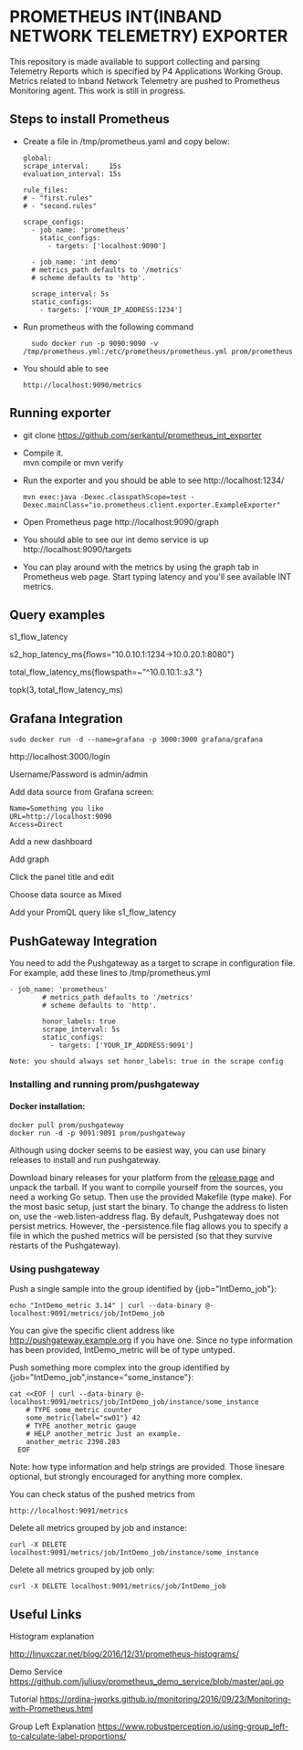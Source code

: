 # PROMETHEUS INT(INBAND NETWORK TELEMETRY) EXPORTER

This repository is made available to support collecting and parsing Telemetry Reports which is specified by P4 Applications Working Group. Metrics related to Inband Network Telemetry are pushed to Prometheus Monitoring agent.
This work is still in progress.

## Steps to install Prometheus

* Create a file in /tmp/prometheus.yaml and copy below:

      global:
      scrape_interval:     15s
      evaluation_interval: 15s

      rule_files:
      # - "first.rules"
      # - "second.rules"

      scrape_configs:
        - job_name: 'prometheus'
          static_configs:
            - targets: ['localhost:9090']

        - job_name: 'int demo'
        # metrics_path defaults to '/metrics'
        # scheme defaults to 'http'.

        scrape_interval: 5s
        static_configs:
          - targets: ['YOUR_IP_ADDRESS:1234']

* Run prometheus with the following command

        sudo docker run -p 9090:9090 -v /tmp/prometheus.yml:/etc/prometheus/prometheus.yml prom/prometheus

* You should able to see

      http://localhost:9090/metrics


## Running exporter

* git clone https://github.com/serkantul/prometheus_int_exporter

* Compile it.  
  mvn compile or mvn verify

* Run the exporter and you should be able to see http://localhost:1234/

      mvn exec:java -Dexec.classpathScope=test -Dexec.mainClass="io.prometheus.client.exporter.ExampleExporter"

* Open Prometheus page http://localhost:9090/graph
* You should able to see our int demo service is up http://localhost:9090/targets
* You can play around with the metrics by using the graph tab in
Prometheus web page. Start typing latency and you'll see available INT metrics.

## Query examples
s1_flow_latency

s2_hop_latency_ms{flows="10.0.10.1:1234->10.0.20.1:8080"}

total_flow_latency_ms{flowspath=~"^10.0.10.1:.*_s3_.*"}

topk(3, total_flow_latency_ms)

## Grafana Integration
    sudo docker run -d --name=grafana -p 3000:3000 grafana/grafana
http://localhost:3000/login

Username/Password is admin/admin

Add data source from Grafana screen:

    Name=Something you like
    URL=http://localhost:9090
    Access=Direct

Add a new dashboard

Add graph

Click the panel title and edit

Choose data source as Mixed

Add your PromQL query like
    s1_flow_latency

## PushGateway Integration

  You need to add the Pushgateway as a target to scrape in configuration file. For example, add these lines to /tmp/prometheus.yml

    - job_name: 'prometheus'
            # metrics_path defaults to '/metrics'
            # scheme defaults to 'http'.

            honor_labels: true
            scrape_interval: 5s
            static_configs:
              - targets: ['YOUR_IP_ADDRESS:9091']

    Note: you should always set honor_labels: true in the scrape config

### Installing and running prom/pushgateway

#### Docker installation:

    docker pull prom/pushgateway
    docker run -d -p 9091:9091 prom/pushgateway

  Although using docker seems to be easiest way, you can use binary releases to install and run pushgateway.

  Download binary releases for your platform from the [release page](https://github.com/prometheus/pushgateway/releases) and unpack the tarball.
    If you want to compile yourself from the sources, you need a working Go setup. Then use the provided Makefile (type make).
    For the most basic setup, just start the binary. To change the address to listen on, use the -web.listen-address flag.
    By default, Pushgateway does not persist metrics. However, the -persistence.file flag allows you to specify a file in which
    the pushed metrics will be persisted (so that they survive restarts of the Pushgateway).

### Using pushgateway

Push a single sample into the group identified by {job="IntDemo_job"}:

    echo "IntDemo_metric 3.14" | curl --data-binary @-
    localhost:9091/metrics/job/IntDemo_job

You can give the specific client address like http://pushgateway.example.org if you have one.
Since no type information has been provided, IntDemo_metric will be of type untyped.

Push something more complex into the group identified by {job="IntDemo_job",instance="some_instance"}:

    cat <<EOF | curl --data-binary @- localhost:9091/metrics/job/IntDemo_job/instance/some_instance
        # TYPE some_metric counter
        some_metric{label="sw01"} 42
        # TYPE another_metric gauge
        # HELP another_metric Just an example.
        another_metric 2398.283
      EOF

Note: how type information and help strings are provided. Those linesare optional, but strongly encouraged for anything more complex.

You can check status of the pushed metrics from

    http://localhost:9091/metrics

Delete all metrics grouped by job and instance:

    curl -X DELETE localhost:9091/metrics/job/IntDemo_job/instance/some_instance
Delete all metrics grouped by job only:

    curl -X DELETE localhost:9091/metrics/job/IntDemo_job

## Useful Links
Histogram explanation

http://linuxczar.net/blog/2016/12/31/prometheus-histograms/

Demo Service
https://github.com/juliusv/prometheus_demo_service/blob/master/api.go

Tutorial
https://ordina-jworks.github.io/monitoring/2016/09/23/Monitoring-with-Prometheus.html

Group Left Explanation
https://www.robustperception.io/using-group_left-to-calculate-label-proportions/
